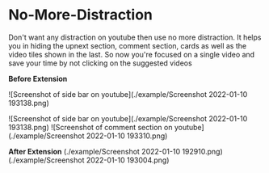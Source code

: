 # No-More-Distraction

Don't want any distraction on youtube then use no more distraction. It helps you in hiding the upnext section, comment section, cards as well as the video tiles shown in the last. So now you're focused on a single video and save your time by not clicking on the suggested videos

**Before Extension**

![Screenshot of side bar on youtube](./example/Screenshot 2022-01-10 193138.png)

![Screenshot of side bar on youtube](./example/Screenshot 2022-01-10 193138.png)
![Screenshot of comment section on youtube](./example/Screenshot 2022-01-10 193310.png)

**After Extension**
(./example/Screenshot 2022-01-10 192910.png)
(./example/Screenshot 2022-01-10 193004.png)